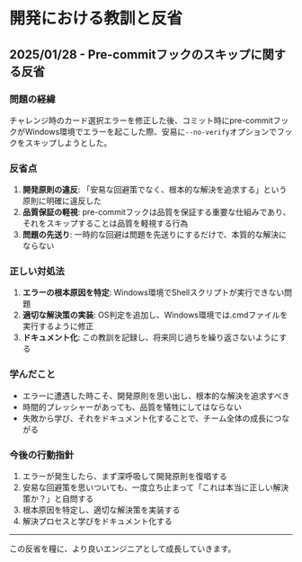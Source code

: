 # 開発における教訓と反省

## 2025/01/28 - Pre-commitフックのスキップに関する反省

### 問題の経緯
チャレンジ時のカード選択エラーを修正した後、コミット時にpre-commitフックがWindows環境でエラーを起こした際、安易に`--no-verify`オプションでフックをスキップしようとした。

### 反省点
1. **開発原則の違反**: 「安易な回避策でなく、根本的な解決を追求する」という原則に明確に違反した
2. **品質保証の軽視**: pre-commitフックは品質を保証する重要な仕組みであり、それをスキップすることは品質を軽視する行為
3. **問題の先送り**: 一時的な回避は問題を先送りにするだけで、本質的な解決にならない

### 正しい対処法
1. **エラーの根本原因を特定**: Windows環境でShellスクリプトが実行できない問題
2. **適切な解決策の実装**: OS判定を追加し、Windows環境では.cmdファイルを実行するように修正
3. **ドキュメント化**: この教訓を記録し、将来同じ過ちを繰り返さないようにする

### 学んだこと
- エラーに遭遇した時こそ、開発原則を思い出し、根本的な解決を追求すべき
- 時間的プレッシャーがあっても、品質を犠牲にしてはならない
- 失敗から学び、それをドキュメント化することで、チーム全体の成長につながる

### 今後の行動指針
1. エラーが発生したら、まず深呼吸して開発原則を復唱する
2. 安易な回避策を思いついても、一度立ち止まって「これは本当に正しい解決策か？」と自問する
3. 根本原因を特定し、適切な解決策を実装する
4. 解決プロセスと学びをドキュメント化する

---

この反省を糧に、より良いエンジニアとして成長していきます。